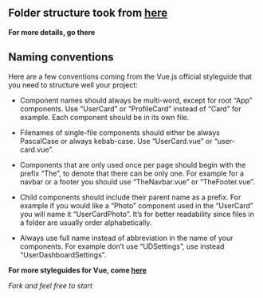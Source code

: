 

## Folder structure took from [here](https://itnext.io/how-to-structure-a-vue-js-project-29e4ddc1aeeb)

**For more details, go there**

## Naming conventions

Here are a few conventions coming from the Vue.js official styleguide that you need to structure well your project:

- Component names should always be multi-word, except for root “App” components. Use “UserCard” or “ProfileCard” instead of “Card” for example.
Each component should be in its own file.

- Filenames of single-file components should either be always PascalCase or always kebab-case. Use “UserCard.vue” or “user-card.vue”.

- Components that are only used once per page should begin with the prefix “The”, to denote that there can be only one. For example for a navbar or a footer you should use “TheNavbar.vue” or “TheFooter.vue”.

- Child components should include their parent name as a prefix. For example if you would like a “Photo” component used in the “UserCard” you will name it “UserCardPhoto”. It’s for better readability since files in a folder are usually order alphabetically.

- Always use full name instead of abbreviation in the name of your components. For example don’t use “UDSettings”, use instead “UserDashboardSettings”.

**For more styleguides for Vue, come [here](https://learn-vuejs.github.io/vue-patterns/useful-links/)**


*Fork and feel free to start*
